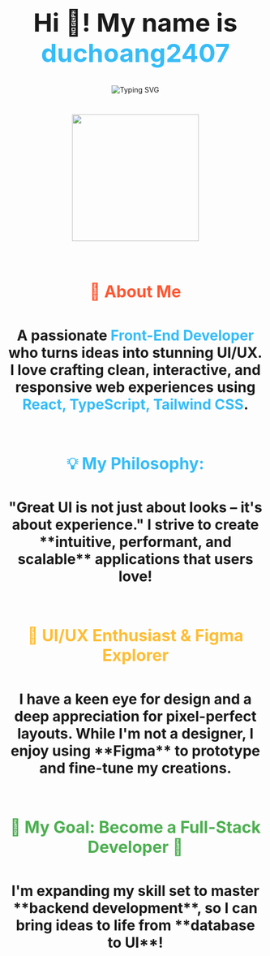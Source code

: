 <div align="center" style="margin-bottom: 80px;">
  <h1 style="font-size: 50px; font-weight: bold;">
    Hi 👋! My name is <span style="color: #36BCF7;">duchoang2407</span>
  </h1>
  
  <div style="margin-bottom: 40px;">
    <img src="https://readme-typing-svg.demolab.com?font=Fira+Code&weight=600&size=32&duration=4000&pause=1000&color=36BCF7&center=true&width=700&lines=Coffee+Lover+%E2%98%95;Passionate+Front-End+Developer;Always+Learning+%F0%9F%8C%8D;Dreaming+of+Full-Stack" alt="Typing SVG" />
  </div>

  <img height="250" src="https://media1.giphy.com/media/v1.Y2lkPTc5MGI3NjExN2J4dmluMnhxajE2amV5bmp1aDdidnkxZXp2bHZuaXltMnZwZ3QxcCZlcD12MV9pbnRlcm5hbF9naWZfYnlfaWQmY3Q9Zw/ex5WFJM3hioHAIu5Vy/giphy.gif" />
</div>

<h2 align="center" style="color: #FF5733; font-weight: bold; font-size: 32px; margin-bottom: 50px;">
  🚀 About Me
</h2>

<h3 align="center" style="font-size: 28px; margin-bottom: 80px;">
  A passionate <span style="color: #36BCF7;">Front-End Developer</span> who turns ideas into stunning UI/UX.  
  I love crafting clean, interactive, and responsive web experiences using  
  <span style="color: #36BCF7;">React, TypeScript, Tailwind CSS</span>.  
</h3>

<h2 align="center" style="color: #36BCF7; font-weight: bold; font-size: 32px; margin-bottom: 50px;">
  💡 My Philosophy:
</h2>

<h3 align="center" style="font-size: 28px; margin-bottom: 80px;">
  "Great UI is not just about looks – it's about experience."  
  I strive to create **intuitive, performant, and scalable** applications that users love!  
</h3>

<h2 align="center" style="color: #FFBD33; font-size: 32px; margin-bottom: 50px;">
  🎨 UI/UX Enthusiast & Figma Explorer
</h2>

<h3 align="center" style="font-size: 28px; margin-bottom: 80px;">
  I have a keen eye for design and a deep appreciation for pixel-perfect layouts.  
  While I'm not a designer, I enjoy using **Figma** to prototype and fine-tune my creations.  
</h3>

<h2 align="center" style="color: #4CAF50; font-size: 32px; margin-bottom: 50px;">
  🎯 My Goal: <strong>Become a Full-Stack Developer</strong> 🚀
</h2>

<h3 align="center" style="font-size: 28px; margin-bottom: 80px;">
  I'm expanding my skill set to master **backend development**,  
  so I can bring ideas to life from **database to UI**!  
</h3>

